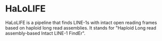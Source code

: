 # HaLoLIFE
HaLoLIFE is a pipeline that finds LINE-1s with intact open reading frames based on haploid long read assemblies. It stands for "Haploid Long read assembly-based Intact LINE-1 FindEr".
